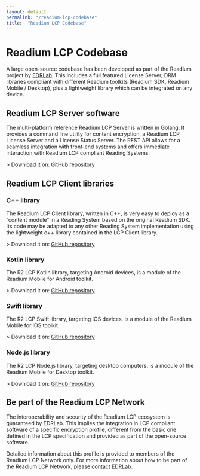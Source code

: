 ```yaml
---
layout: default
permalink: "/readium-lcp-codebase"
title:  "Readium LCP Codebase"
---
```


# Readium LCP Codebase 

A large open-source codebase has been developed as part of the Readium project by [EDRLab](https://www.edrlab.org). This includes a full featured License Server, DRM libraries compliant with different Readium toolkits (Readium SDK, Readium Mobile / Desktop), plus a lightweight library which can be integrated on any device. 

## Readium LCP Server software

The multi-platform reference Readium LCP Server is written in Golang. It provides a command line utility for content encryption, a Readium LCP License Server and a License Status Server. The REST API allows for a seamless integration with front-end systems and offers immediate interaction with Readium LCP compliant Reading Systems.  

&gt; Download it on: [GitHub repository](https://github.com/readium/readium-lcp-server)

## Readium LCP Client libraries

### C++ library

The Readium LCP Client library, written in C++, is very easy to deploy as a “content module” in a Reading System based on the original Readium SDK. Its code may be adapted to any other Reading System implementation using the lightweight c++ library contained in the LCP Client library.

&gt; Download it on: [GitHub repository](https://github.com/readium/readium-lcp-client)

### Kotlin library

The R2 LCP Kotlin library, targeting Android devices, is a module of the Readium Mobile for Android toolkit.

&gt; Download it on: [GitHub repository](https://github.com/readium/r2-lcp-kotlin)

### Swift library

The R2 LCP Swift library, targeting iOS devices, is a module of the Readium Mobile for iOS toolkit.

&gt; Download it on: [GitHub repository](https://github.com/readium/r2-lcp-swift)

### Node.js library

The R2 LCP Node.js library, targeting desktop computers, is a module of the Readium Mobile for Desktop toolkit.

&gt; Download it on: [GitHub repository](https://github.com/readium/r2-lcp-js)

## Be part of the Readium LCP Network
The interoperability and security of the Readium LCP ecosystem is guaranteed by EDRLab. 
This implies the integration in LCP compliant software of a specific encryption profile, different from the basic one defined in the LCP specification and provided as part of the open-source software.

Detailed information about this profile is provided to members of the Readium LCP Network only. For more information about how to be part of the Readium LCP Network, please [contact EDRLab](https://edrlab.org/edrlab/contact).

 

